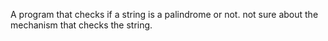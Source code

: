 A program that checks if a string is a palindrome or not.
not sure about the mechanism that checks the string.
